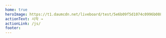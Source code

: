 ```yaml
---
home: true
heroImage: https://t1.daumcdn.net/liveboard/test/5e6b09f5d1074c0996b088bd4e10d6b3.png 
actionText: 시작 →
actionLink: /js/
footer: 
---
```

